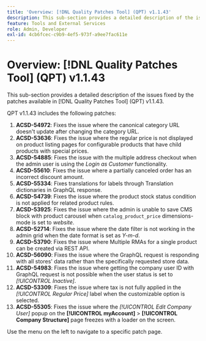 ```yaml
---
title: 'Overview: [!DNL Quality Patches Tool] (QPT) v1.1.43'
description: This sub-section provides a detailed description of the issues fixed by the patches available in [!DNL Quality Patches Tool] (QPT) v1.1.43.
feature: Tools and External Services
role: Admin, Developer
exl-id: 4cb6fcec-c9b9-4ef5-973f-a9ee7fac611e
---
```

# Overview: [!DNL Quality Patches Tool] (QPT) v1.1.43

This sub-section provides a detailed description of the issues fixed by the patches available in [!DNL Quality Patches Tool] (QPT) v1.1.43.

QPT v1.1.43 includes the following patches:

1. **ACSD-54972**: Fixes the issue where the canonical category URL doesn't update after changing the category URL.
1. **ACSD-53636**: Fixes the issue where the regular price is not displayed on product listing pages for configurable products that have child products with special prices.
1. **ACSD-54885**: Fixes the issue with the multiple address checkout when the admin user is using the *Login as Customer* functionality.
1. **ACSD-55610**: Fixes the issue where a partially canceled order has an incorrect discount amount.
1. **ACSD-55334**: Fixes translations for labels through Translation dictionaries in GraphQL response.
1. **ACSD-54739**: Fixes the issue where the product stock status condition is not applied for related product rules.
1. **ACSD-53925**: Fixes the issue where the admin is unable to save CMS block with product carousel when `catalog_product_price` dimensions-mode is set to *website*.
1. **ACSD-52714**: Fixes the issue where the date filter is not working in the admin grid when the date format is set as *Y-m-d*.
1. **ACSD-53790**: Fixes the issue where Multiple RMAs for a single product can be created via REST API.
1. **ACSD-56090**: Fixes the issue where the GraphQL request is responding with all stores' data rather than the specifically requested store data.
1. **ACSD-54983**: Fixes the issue where getting the company user ID with GraphQL request is not possible when the user status is set to *[!UICONTROL Inactive]*.
1. **ACSD-53309**: Fixes the issue where tax is not fully applied in the *[!UICONTROL Regular Price]* label when the customizable option is selected.
1. **ACSD-55305**: Fixes the issue where the *[!UICONTROL Edit Company User]* popup on the **[!UICONTROL myAccount]** > **[!UICONTROL Company Structure]** page freezes with a loader on the screen.

Use the menu on the left to navigate to a specific patch page.

